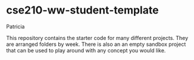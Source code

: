# cse210-ww-student-template
Patricia

This repository contains the starter code for many different projects. They are arranged folders by week. There is also an an empty sandbox project that can be used to play around with any concept you would like.
